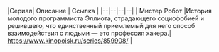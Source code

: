 

|Сериал| Описание  | Ссылка |
|--|--|--|--|
| Мистер Робот |История молодого программиста Эллиота, 
страдающего социофобией и решившего, что единственный 
приемлемый для него способ взаимодействия с людьми — это профессия хакера.| https://www.kinopoisk.ru/series/859908/ |


